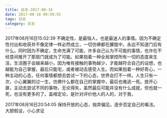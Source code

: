 ```yaml
---
title: 日志-2017-08-16
date: 2017-08-16 09:59:55
tags: 日志
category: 日志
---
```

2017年08月16日15:02:39
不确定性，是最恼人，也是最迷人的事情。因为不确定性付出和收获并不像定律一样必然成立，一切仿佛都在朦胧中，永远不知道门后有什么。同时因为不确定，生命充满了可能，许多自己认为不可能的事情，也许在不经意间推开了那扇门就成为了可能。如果抱着一种全局掌控所有一切的态度来生活，生活圈子会越来越小，因为唯有接触的事物越少，才能越符合自己的设想，也越能为自己掌握，最后只能宅，或者被动去感受人生。而如果抱着一种好奇心，一种主动的心态，任何事情都想去尝试一下的心态，世界会打不一样。人生只有一次，小心翼翼的过一生，仿佛什么都在自己的掌握中，最后也难逃一死。放开心扉，主动去尝试不同的事物，无论得失，虽然最后可能并没有什么成就，但也就一死，也没有更多的了。盖棺定论，是针对评价他人的人的，对于我，

2017年08月16日20:54:05
保持开放的心态，抛弃偏见，逐步否定自己的看法。大胆假设，小心求证
